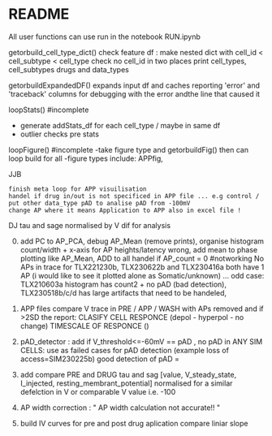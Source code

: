 # README

All user functions can use run in the notebook RUN.ipynb

getorbuild_cell_type_dict()
check feature df :
make nested dict with cell_id < cell_subtype < cell_type check no cell_id in two places
print cell_types, cell_subtypes drugs and data_types

getorbuildExpandedDF()
expands input df and caches reporting 'error' and 'traceback' columns for debugging with the error andthe line that caused it

loopStats()
#incomplete

- generate addStats_df for each cell_type / maybe in same df
- outlier checks pre stats

loopFigure()
#incomplete
-take figure type and getorbuildFig() then can loop build for all
-figure types include: APPfig,

JJB

    finish meta loop for APP visuilisation
    handel if drug in/out is not specificed in APP file ... e.g control / put other data_type pAD to analise pAD from -100mV
    change AP where it means Application to APP also in excel file !

DJ
tau and sage normalised by V dif for analysis

0.  add PC to AP_PCA, debug AP_Mean (remove prints), organise histogram count/width + x-axis for AP heights/latency wrong, add mean to phase plotting like AP_Mean, ADD to all handel if AP_count = 0 #notworking No APs in trace for TLX221230b, TLX230622b and TLX230416a both have 1 AP (i would like to see it plotted alone as Somatic/unknown) ... odd case: TLX210603a histogram has count2 + no pAD (bad detection), TLX230518b/c/d has large artifacts that need to be handeled,

1.  APP files compare V trace in PRE / APP / WASH with APs removed and if >2SD the report:
    CLASIFY CELL RESPONCE (depol - hyperpol - no change)
    TIMESCALE OF RESPONCE ()

2.  pAD_detector : add if V_threshold<=-60mV == pAD , no pAD in ANY SIM CELLS: use as failed cases for pAD detection (example loss of access=SIM230225b) good detection of pAD =

3.  add compare PRE and DRUG tau and sag [value, V_steady_state, I_injected, resting_membrant_potential] normalised for a similar defelction in V or comparable V value i.e. -100

4.  AP width correction : " AP width calculation not accurate!! "

5.  build IV curves for pre and post drug aplication compare liniar slope
